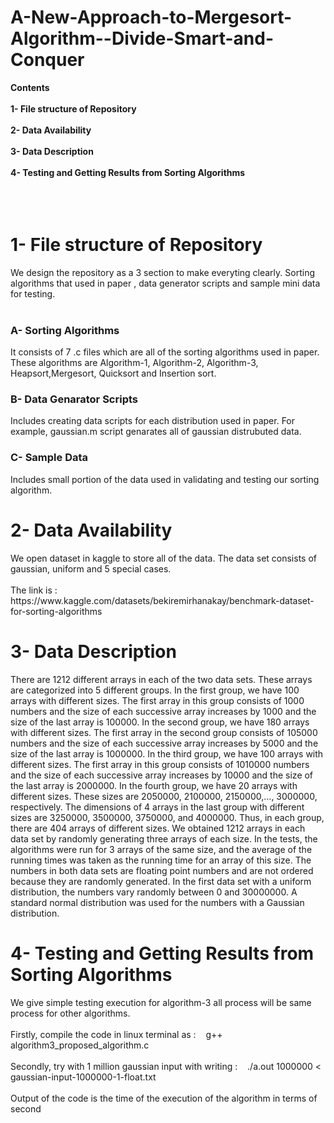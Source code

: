 <h1>A-New-Approach-to-Mergesort-Algorithm--Divide-Smart-and-Conquer</h1>

<b>Contents
<br></br>
1- File structure of Repository
<br></br>
2- Data Availability
<br></br>
3- Data Description
<br></br>
4- Testing and Getting Results from Sorting Algorithms
<br></br>
<br></br></b>
<h1><b>1- File structure of Repository</b></h1>

We design the repository as a 3 section to make everyting clearly. Sorting algorithms that used in paper , data generator scripts and sample mini data for testing.
<br></br>
<h3><b>A- Sorting Algorithms</b></h3>
It consists of 7 .c files which are all of the sorting algorithms used in paper. These algorithms are Algorithm-1, Algorithm-2, Algorithm-3, Heapsort,Mergesort, Quicksort and Insertion sort.
<h3><b>B- Data Genarator Scripts</b></h3>
Includes creating data scripts for each distribution used in paper. For example, gaussian.m script genarates all of gaussian distrubuted data.
<h3><b>C- Sample Data</b></h3>
Includes small portion of the data used in validating and testing our sorting algorithm.
<h1><b>2- Data Availability</b></h1>
We open dataset in kaggle to store all of the data. The data set consists of gaussian, uniform and 5 special cases. <br></br>
The link is : https://www.kaggle.com/datasets/bekiremirhanakay/benchmark-dataset-for-sorting-algorithms
<h1><b>3- Data Description</b></h1>
There are 1212 different arrays in each of the two data
sets. These arrays are categorized into 5 different groups. In
the first group, we have 100 arrays with different sizes. The
first array in this group consists of 1000 numbers and the
size of each successive array increases by 1000 and the size
of the last array is 100000. In the second group, we have 180
arrays with different sizes. The first array in the second group
consists of 105000 numbers and the size of each successive
array increases by 5000 and the size of the last array is
1000000. In the third group, we have 100 arrays with different sizes. The first array in this group consists of 1010000
numbers and the size of each successive array increases by
10000 and the size of the last array is 2000000. In the fourth
group, we have 20 arrays with different sizes. These sizes
are 2050000, 2100000, 2150000,…, 3000000, respectively.
The dimensions of 4 arrays in the last group with different
sizes are 3250000, 3500000, 3750000, and 4000000. Thus,
in each group, there are 404 arrays of different sizes. We
obtained 1212 arrays in each data set by randomly generating
three arrays of each size. In the tests, the algorithms were run
for 3 arrays of the same size, and the average of the running
times was taken as the running time for an array of this size.
The numbers in both data sets are floating point numbers
and are not ordered because they are randomly generated. In
the first data set with a uniform distribution, the numbers
vary randomly between 0 and 30000000. A standard normal
distribution was used for the numbers with a Gaussian
distribution.
<h1><b>4- Testing and Getting Results from Sorting Algorithms</b></h1>
We give simple testing execution for algorithm-3 all process will be same process for other algorithms.
<br></br>
Firstly, compile the code in linux terminal as : &nbsp;&nbsp;&nbsp;g++ algorithm3_proposed_algorithm.c
<br></br>
Secondly, try with 1 million gaussian input with writing : &nbsp;&nbsp;&nbsp;./a.out 1000000 < gaussian-input-1000000-1-float.txt
<br></br>
Output of the code is the time of the execution of the algorithm in terms of second

